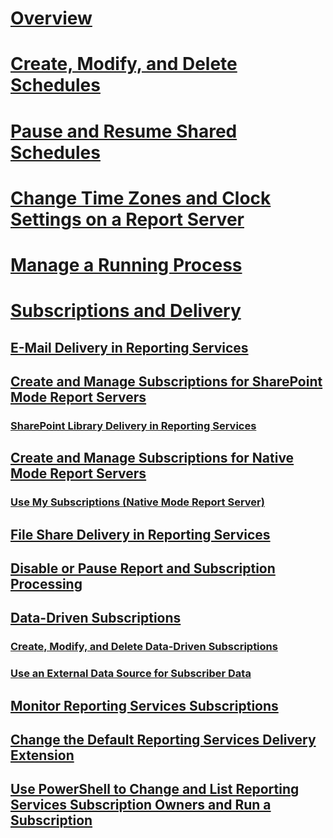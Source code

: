 # [Overview](schedules.md)  
# [Create, Modify, and Delete Schedules](create-modify-and-delete-schedules.md)  
# [Pause and Resume Shared Schedules](pause-and-resume-shared-schedules.md)  
# [Change Time Zones and Clock Settings on a Report Server](change-time-zones-and-clock-settings-on-a-report-server.md)  
# [Manage a Running Process](manage-a-running-process.md)  
# [Subscriptions and Delivery](subscriptions-and-delivery-reporting-services.md)  
## [E-Mail Delivery in Reporting Services](e-mail-delivery-in-reporting-services.md)  
## [Create and Manage Subscriptions for SharePoint Mode Report Servers](create-and-manage-subscriptions-for-sharepoint-mode-report-servers.md)  
### [SharePoint Library Delivery in Reporting Services](sharepoint-library-delivery-in-reporting-services.md)  
## [Create and Manage Subscriptions for Native Mode Report Servers](create-and-manage-subscriptions-for-native-mode-report-servers.md)  
### [Use My Subscriptions (Native Mode Report Server)](use-my-subscriptions-native-mode-report-server.md)  
## [File Share Delivery in Reporting Services](file-share-delivery-in-reporting-services.md)  
## [Disable or Pause Report and Subscription Processing](disable-or-pause-report-and-subscription-processing.md)  
## [Data-Driven Subscriptions](data-driven-subscriptions.md)  
### [Create, Modify, and Delete Data-Driven Subscriptions](create-modify-and-delete-data-driven-subscriptions.md)  
### [Use an External Data Source for Subscriber Data](use-an-external-data-source-for-subscriber-data-data-driven-subscription.md)  
## [Monitor Reporting Services Subscriptions](monitor-reporting-services-subscriptions.md)  
## [Change the Default Reporting Services Delivery Extension](change-the-default-reporting-services-delivery-extension.md)  
## [Use PowerShell to Change and List Reporting Services Subscription Owners and Run a Subscription](manage-subscription-owners-and-run-subscription-powershell.md)  
